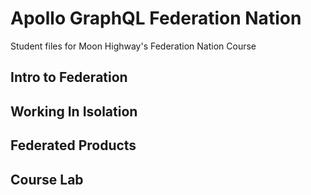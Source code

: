 # Apollo GraphQL Federation Nation

Student files for Moon Highway's Federation Nation Course

## Intro to Federation

## Working In Isolation

## Federated Products

## Course Lab
